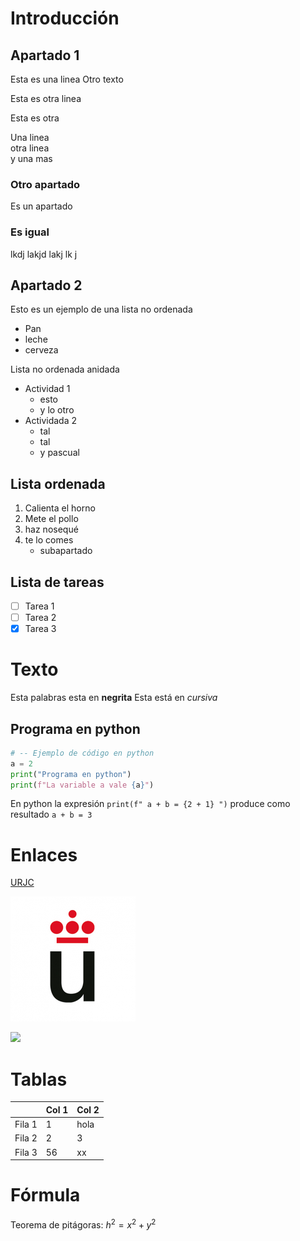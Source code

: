 # Introducción

## Apartado 1

Esta es una       linea
Otro texto


Esta es otra linea

Esta es otra

Una linea  
otra linea  
y una mas

### Otro apartado

Es un apartado

### Es igual

lkdj lakjd lakj lk j

## Apartado 2

Esto es un ejemplo de una lista
no ordenada

* Pan
* leche
* cerveza

Lista no ordenada anidada
* Actividad 1
    * esto
    * y lo otro
* Actividada 2
    * tal
    * tal
    * y pascual

## Lista ordenada

1. Calienta el horno
2. Mete el pollo
3. haz nosequé
4. te lo comes
    * subapartado

## Lista de tareas

- [ ] Tarea 1
- [ ] Tarea 2
- [x] Tarea 3

# Texto

Esta palabras esta en **negrita**
Esta está en *cursiva*

## Programa en python



```python
# -- Ejemplo de código en python
a = 2
print("Programa en python")
print(f"La variable a vale {a}")
```
En python la expresión `print(f" a + b = {2 + 1} ")` produce como resultado `a + b = 3` 

# Enlaces

[URJC](https://www.urjc.es/)

![](Logo-urjc.png)

![](https://upload.wikimedia.org/wikipedia/commons/2/2f/CC_BY-SA_3.0.png)

# Tablas

|         | Col 1 | Col 2|
|---------|-------|------|
|  Fila 1 |  1    | hola |
|  Fila 2 |  2    |   3  |
|  Fila 3 |   56  |  xx  |


# Fórmula

Teorema de pitágoras: $h^2 = x^2 + y^2$